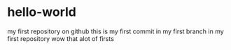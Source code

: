 # hello-world
my first repository on github 
this is my first commit in my first branch in my first repository 
wow that alot of firsts
